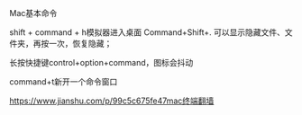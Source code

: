 Mac基本命令

shift + command + h模拟器进入桌面
Command+Shift+. 可以显示隐藏文件、文件夹，再按一次，恢复隐藏；

长按快捷键control+option+command，图标会抖动

command+t新开一个命令窗口

https://www.jianshu.com/p/99c5c675fe47mac终端翻墙
